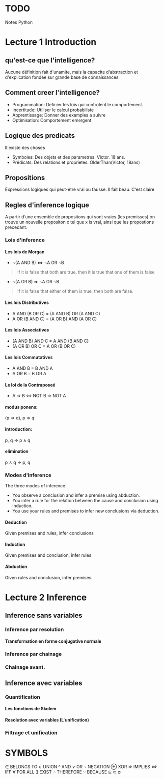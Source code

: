 # TODO
Notes
Python

# Lecture 1 Introduction
## qu'est-ce que l'intelligence?
Aucune définition fait d'unamite, mais la capacite d'abstraction et d'explication fondée sur grande base de connaissances

## Comment creer l'intelligence?
* Programmation: Definier les lois qui controlent le comportement.
* Incertitude: Utiliser le calcul probabiliste
* Apprentissage: Donner des examples a suivre
* Optimisation: Comportement emergent

## Logique des predicats
Il existe des choses
* Symboles: Des objets et des parametres. Victor. 18 ans.
* Prédicats: Des relations et proprietes. OlderThan(Victor, 18ans)

## Propositions
Expressions logiques qui peut-etre vrai ou fausse. Il fait beau. C'est claire.

## Regles d'inference logique
A partir d'une ensemble de propositons qui sont vraies (les premisses) on trouve un nouvelle propositon x tel que x is vrai, ainsi que les propostions precedant.

### Lois d'inference
#### Les lois de Morgan
* ¬(A AND B) <=> ¬A OR ¬B
> If it is false that both are true, then it is true that one of them is false
* ¬(A OR B) => ¬A OR ¬B
> If it is false that either of them is true,  then both are false.
#### Les lois Distributives
* A AND (B OR C) = (A AND B) OR (A AND C)
* A OR (B AND C) = (A OR B) AND (A OR C)
#### Les lois Associatives 
* (A AND B) AND C = A AND (B AND C)
* (A OR B) OR C = A OR (B OR C)
#### Les lois Commutatives
* A AND B = B AND A
* A OR B = B OR A
#### Le loi de la Contraposeé
* A => B <=> NOT B => NOT A
#### modus ponens:
(p ⇒ q), p ⇒ q
#### introduction:
p, q ⇒ p ∧ q
#### elimination 
p ∧ q ⇒ p, q

### Modes d'inference
The three modes of inference.
* You observe a conclusion and infer a premise using abduction.
* You infer a rule for the relation between the cause and conclusion using induction.
* You use your rules and premises to infer new conclusions via deduction.
#### Deduction
Given premises and rules, infer conclusions
#### Induction
Given premises and conclusion, infer rules
#### Abduction
Given rules and conclusion, infer premises.

# Lecture 2 Inference
## Inference sans variables
### Inference par resolution
#### Transformation en forme conjugative normale
### Inference par chainage
### Chainage avant.
## Inference avec variables
### Quantification
#### Les fonctions de Skolem
#### Resolution avec variables (L'unification)
### Filtrage et unification

# SYMBOLS
∈   BELONGS TO
∪   UNION
^	AND
∨	OR
¬	NEGATION
⊕	XOR
⇒	IMPLIES
⇔	IFF
∀	FOR ALL
∃	EXIST
∴	THEREFORE
∵   BECAUSE
⊆
⊂
∅
